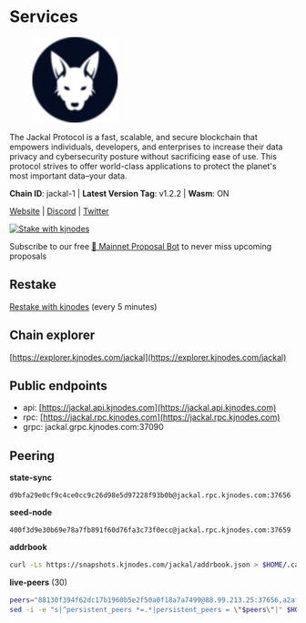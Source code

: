 # Services

<figure><img src="https://raw.githubusercontent.com/kj89/cosmos-images/main/logos/jackal.png" width="150" alt=""><figcaption></figcaption></figure>

The Jackal Protocol is a fast, scalable, and secure blockchain that empowers  individuals, developers, and enterprises to increase their data privacy and  cybersecurity posture without sacrificing ease of use. This protocol strives  to offer world-class applications to protect the planet's most important data–your data.

**Chain ID**: jackal-1 | **Latest Version Tag**: v1.2.2 | **Wasm**: ON

[Website](https://jackalprotocol.com) | [Discord](https://discord.com/invite/5GKym3p6rj) | [Twitter](https://twitter.com/Jackal_Protocol)

[![Stake with kjnodes](https://i.ibb.co/cr44Q8j/button-stake-with-kjnodes.png)](https://restake.app/jackal/jklvaloper1tr3wm3mdkz0tda6t7vavqnn7fe2g4un0f67xmt)

Subscribe to our free [🤖 Mainnet Proposal Bot](https://t.me/kjnodes_proposal_bot) to never miss upcoming proposals

## Restake

[Restake with kjnodes](https://restake.app/jackal/jklvaloper1tr3wm3mdkz0tda6t7vavqnn7fe2g4un0f67xmt) (every 5 minutes)
## Chain explorer
[https://explorer.kjnodes.com/jackal](https://explorer.kjnodes.com/jackal)

## Public endpoints

* api: [https://jackal.api.kjnodes.com](https://jackal.api.kjnodes.com)
* rpc: [https://jackal.rpc.kjnodes.com](https://jackal.rpc.kjnodes.com)
* grpc: jackal.grpc.kjnodes.com:37090

## Peering

**state-sync**

```text
d9bfa29e0cf9c4ce0cc9c26d98e5d97228f93b0b@jackal.rpc.kjnodes.com:37656
```

**seed-node**

```text
400f3d9e30b69e78a7fb891f60d76fa3c73f0ecc@jackal.rpc.kjnodes.com:37659
```

**addrbook**
```bash
curl -Ls https://snapshots.kjnodes.com/jackal/addrbook.json > $HOME/.canine/config/addrbook.json
```

**live-peers** (30)
```bash
peers="88130f394f62dc17b1960b5e2f50a0f18a7a7499@88.99.213.25:37656,a2afb42b65da7013eca54778ce01dfb877c2a82a@154.12.227.132:37656,9f531c5d5c9782e06d6597443decafd00a698780@78.159.100.9:26656,e272f855eb99975dbd23bfc52dce9ff9661596ff@65.109.60.54:37656,0985977a794b298e7ef990fe344d572c60c453b1@172.105.72.158:26656,8be44995ab4eeafcde6e0a9e196c40d483ef6d2a@51.81.155.97:10556,cda2f5ee8d1feff1a5136e17a17b4a3a374a6f49@65.109.106.172:32656,e5a142be860ee9b2f5c71d813e39fceb12cbd218@78.46.78.83:26686,28b093e86576a307cebc709912e3546ffe331ad6@65.108.224.156:28656,d9bfa29e0cf9c4ce0cc9c26d98e5d97228f93b0b@65.109.88.38:37656,7c85c0aa43e8027b424cb356554a4ccc801a968d@198.244.212.27:26656,7751d16cfa48da0a5bea6f40e9bcc386b4c76c50@51.89.7.184:26638,55bbee79c024a5032222ee4cac0d932c4033c63a@142.132.209.97:26656,f3b96273f3b1a7d2594851badd4302f16db81cfa@23.29.55.92:26656,173c43436e2287f3660c344a5fd2386da4a61968@65.109.92.241:11126,976d837d399c0914cca7ba81fcd554b1f3d7a7bd@206.172.224.141:26656,a463b16c5a7cee3d77f465a0b1c0d526aef426d8@194.163.150.92:26656,af774f532cf4b53528b0c418d01dbec549207841@162.19.84.205:26656,dd3cab79ffae0aed4f519503b66e9403c69eeb14@85.237.193.101:25565,2ec46ff04ebfafc19f505feaaf00943c15bb2757@185.16.38.149:26656,25cb5dbe3f1615f9867286ce29847f69b1c8ce0c@74.80.180.134:35656,7ec80b61b883b6534f6b405353219a63ee7ed348@65.109.24.188:17556,0faa7f1099de2e02deebe09fcb52863056333265@144.202.72.17:26616,83d66a37202785b09aee4e3ae1b50d2ddfbf860c@162.19.89.8:10856,80cc4b90a546a138a480642dd5ce0fcf65ba2d8c@65.108.41.172:29956,dbbd1e102b9d0cde827cd272205fa3a2886a6b2c@5.9.147.22:21656,78c74558ee2b047a8f5bb4827f02a3aa1c566590@144.91.102.95:30656,fdd0d3e78b8aa4bf6b7c87813cd77998d8b6486a@85.190.254.14:37656,8cb23f8ba742452f2f81f019a648f0660fabfd46@65.109.106.155:26656,2070ae6872d6dd3bc9db20a279b04ad986a911f0@24.158.14.210:26656"
sed -i -e "s|^persistent_peers *=.*|persistent_peers = \"$peers\"|" $HOME/.canine/config/config.toml
```
